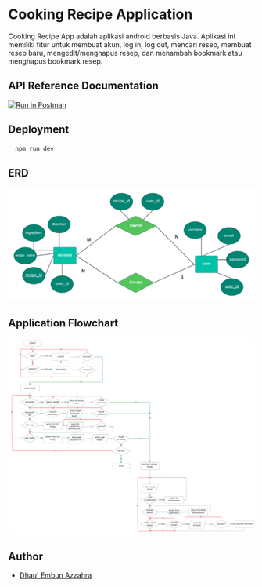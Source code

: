 # Cooking Recipe Application

Cooking Recipe App adalah aplikasi android berbasis Java. Aplikasi ini memiliki fitur untuk membuat akun, log in, log out, mencari resep, membuat resep baru, mengedit/menghapus resep, dan menambah bookmark atau menghapus bookmark resep.

## API Reference Documentation

[![Run in Postman](https://run.pstmn.io/button.svg)](https://documenter.getpostman.com/view/18425127/UzBmMmzx)

## Deployment

```bash
  npm run dev
```

## ERD

![ERD](https://github.com/embunazzahra/cooking-recipe-app/blob/master/ERD.png)

## Application Flowchart

![ERD](https://github.com/embunazzahra/cooking-recipe-app/blob/master/Flowchart.png)

## Author

- [Dhau' Embun Azzahra](https://github.com/embunazzahra/)
